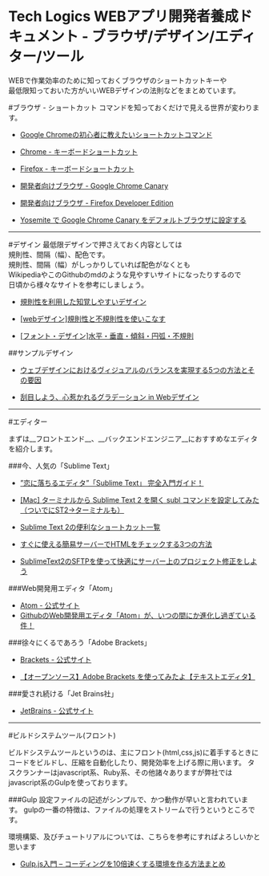 # Tech Logics WEBアプリ開発者養成ドキュメント - ブラウザ/デザイン/エディター/ツール

WEBで作業効率のために知っておくブラウザのショートカットキーや  
最低限知っておいた方がいいWEBデザインの法則などをまとめています。


#ブラウザ - ショートカット
コマンドを知っておくだけで見える世界が変わります。

* [Google Chromeの初心者に教えたいショートカットコマンド](http://nanapi.jp/8505)

* [Chrome - キーボードショートカット](https://support.google.com/chrome/answer/157179?hl=ja)

* [Firefox - キーボードショートカット](https://support.mozilla.org/ja/kb/keyboard-shortcuts-perform-firefox-tasks-quickly)

* [開発者向けブラウザ - Google Chrome Canary](https://www.google.co.jp/chrome/browser/canary.html)

* [開発者向けブラウザ - Firefox Developer Edition](https://www.mozilla.org/ja/firefox/developer/)

* [Yosemite で Google Chrome Canary をデフォルトブラウザに設定する](http://qiita.com/turusuke/items/040ccdd9f198519a7884)


---

#デザイン
最低限デザインで押さえておく内容としては  
規則性、間隔（幅）、配色です。  
規則性、間隔（幅）がしっかりしていれば配色がなくとも  
WikipediaやこのGithubのmdのような見やすいサイトになったりするので  
日頃から様々なサイトを参考にしましょう。

* [規則性を利用した知覚しやすいデザイン](http://www.ar-ch.org/design_memory)

* [[webデザイン]規則性と不規則性を使いこなす](http://webcre8.jp/think/design-regularity-irregularity.html)

* [[フォント・デザイン]水平・垂直・傾斜・円弧・不規則](http://webcre8.jp/think/figure-form-impression.html)

##サンプルデザイン

* [ウェブデザインにおけるヴィジュアルのバランスを実現する5つの方法とその要因](http://coliss.com/articles/build-websites/operation/design/balance-in-web-design-by-codrops.html)

* [刮目しよう、心惹かれるグラデーション in Webデザイン](http://www.actzero.jp/developer/report-7622.html)

---

#エディター

まずは__フロントエンド__、__バックエンドエンジニア__におすすめなエディタを紹介します。

###今、人気の「Sublime Text」

* [”恋に落ちるエディタ”「Sublime Text」 完全入門ガイド！](http://liginc.co.jp/designer/archives/6774)

* [[Mac] ターミナルから Sublime Text 2 を開く subl コマンドを設定してみた（ついでにST2→ターミナルも）](http://m.designbits.jp/13052214/)

* [Sublime Text 2の便利なショートカット一覧](http://qiita.com/TasukuNakano/items/f39ee46007f0f760f1ed)

* [すぐに使える簡易サーバーでHTMLをチェックする3つの方法](http://blog.mach3.jp/2012/09/21/check-html-with-simple-server.html)

* [SublimeText2のSFTPを使って快適にサーバー上のプロジェクト修正をしよう](http://lab.sonicmoov.com/development/sublime-text-2-sftp/)


###Web開発用エディタ「Atom」

* [Atom - 公式サイト](https://atom.io)
* [GithubのWeb開発用エディタ「Atom」が、いつの間にか進化し過ぎている件！](http://plus.appgiga.jp/masatolan/2014/10/31/54305/)

###徐々にくるであろう「Adobe Brackets」

* [Brackets - 公式サイト](http://brackets.io)

* [【オープンソース】Adobe Brackets を使ってみたよ【テキストエディタ】](http://dev.classmethod.jp/etc/review-brackets/)

###愛され続ける「Jet Brains社」

* [JetBrains - 公式サイト](https://www.jetbrains.com)


---

#ビルドシステムツール(フロント)

ビルドシステムツールというのは、主にフロント(html,css,js)に着手するときにコードをビルドし、圧縮を自動化したり、開発効率を上げる際に用います。
タスクランナーはjavascript系、Ruby系、その他諸々ありますが弊社ではjavascript系のGulpを使っております。

###Gulp
設定ファイルの記述がシンプルで、かつ動作が早いと言われています。
gulpの一番の特徴は、ファイルの処理をストリームで行うというところです。

環境構築、及びチュートリアルについては、こちらを参考にすればよろしいかと思います

* [Gulp.js入門 – コーディングを10倍速くする環境を作る方法まとめ](http://liginc.co.jp/web/tutorial/117900)
